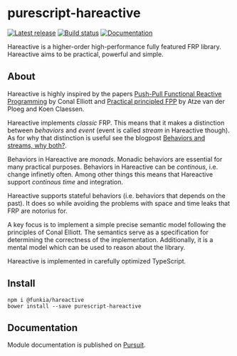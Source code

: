 # purescript-hareactive

[![Latest release](http://img.shields.io/bower/v/purescript-hareactive.svg)](https://github.com/funkia/purescript-hareactive/releases)
[![Build status](https://travis-ci.org/funkia/purescript-hareactive.svg?branch=master)](https://travis-ci.org/funkia/purescript-hareactive)
[![Documentation](https://img.shields.io/badge/documentation-pursuit-45516b.svg)](http://pursuit.purescript.org/packages/purescript-hareactive)

Hareactive is a higher-order high-performance fully featured FRP library.
Hareactive aims to be practical, powerful and simple.

## About

Hareactive is highly inspired by the papers [Push-Pull Functional Reactive
Programming](http://conal.net/papers/push-pull-frp/) by Conal Elliott and
[Practical principled FPP](https://dl.acm.org/citation.cfm?id=2784752) by Atze
van der Ploeg and Koen Claessen.

Hareactive implements _classic_ FRP. This means that it makes a distinction
between _behaviors_ and _event_ (event is called _stream_ in Hareactive
though). As for why that distinction is useful see the blogpost [Behaviors and
streams, why both?](http://vindum.io/blog/behaviors-and-streams-why-both/).

Behaviors in Hareactive are _monads_. Monadic behaviors are essential for many
practical purposes. Behaviors in Hareactive can be _continous_, i.e. change
infinetly often. Among other things this means that Hareactive support
_continous time_ and integration.

Hareactive supports stateful behaviors (i.e. behaviors that depends on the
past). It does so while avoiding the problems with space and time leaks that
FRP are notorius for.

A key focus is to implement a simple precise semantic model following the
principles of Conal Elliott. The semantics serve as a specification for
determining the correctness of the implementation. Additionally, it is a mental
model which can be used to reason about the library.

Hareactive is implemented in carefully optimized TypeScript.

## Install

```
npm i @funkia/hareactive
bower install --save purescript-hareactive
```

## Documentation

Module documentation is published on
[Pursuit](https://pursuit.purescript.org/packages/purescript-hareactive).
